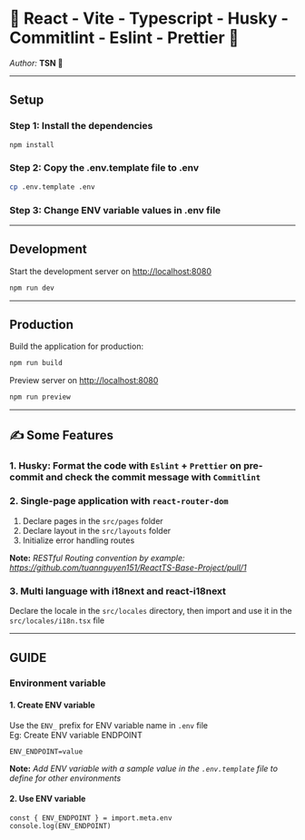 # 💖 React - Vite - Typescript - Husky - Commitlint - Eslint - Prettier 💖

_Author:_ **TSN 💌**

---

## Setup

### Step 1: Install the dependencies

```bash
npm install
```

### Step 2: Copy the .env.template file to .env

```bash
cp .env.template .env
```

### Step 3: Change ENV variable values in .env file

---

## Development

Start the development server on <http://localhost:8080>

```bash
npm run dev
```

---

## Production

Build the application for production:

```bash
npm run build
```

Preview server on <http://localhost:8080>

```bash
npm run preview
```

---

## ✍️ Some Features

### 1. Husky: Format the code with `Eslint` + `Prettier` on pre-commit and check the commit message with `Commitlint`

### 2. Single-page application with `react-router-dom`

1. Declare pages in the `src/pages` folder
2. Declare layout in the `src/layouts` folder
3. Initialize error handling routes

**Note:** _RESTful Routing convention by example: <https://github.com/tuannguyen151/ReactTS-Base-Project/pull/1>_

### 3. Multi language with i18next and react-i18next

Declare the locale in the `src/locales` directory, then import and use it in the `src/locales/i18n.tsx` file

---

## GUIDE

### Environment variable

#### 1. Create ENV variable

Use the `ENV_` prefix for ENV variable name in `.env` file\
Eg: Create ENV variable ENDPOINT

```.env
ENV_ENDPOINT=value
```

**Note:** _Add ENV variable with a sample value in the `.env.template` file to define for other environments_

#### 2. Use ENV variable

```js,ts,jsx,tsx
const { ENV_ENDPOINT } = import.meta.env
console.log(ENV_ENDPOINT)
```
